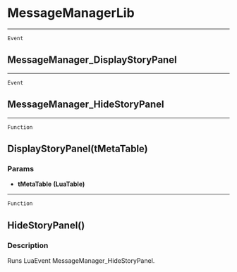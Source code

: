 MessageManagerLib
=================

------------------------------------------------------------------------

`Event`

MessageManager\_DisplayStoryPanel
---------------------------------

------------------------------------------------------------------------

`Event`

MessageManager\_HideStoryPanel
------------------------------

------------------------------------------------------------------------

`Function`

DisplayStoryPanel(tMetaTable)
-----------------------------

### Params

-   **tMetaTable** **(LuaTable)**

------------------------------------------------------------------------

`Function`

HideStoryPanel()
----------------

### Description

Runs LuaEvent MessageManager\_HideStoryPanel.
